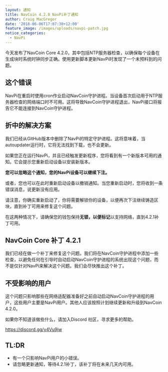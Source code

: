 ```yaml
---
layout: 通知
title: NavCoin 4.2.0 NavPi补丁通知
author: Craig MacGregor
date: '2018-06-06T17:07:30+12:00'
feature_image: /images/uploads/navpi-patch.jpg
notice_categories:
  - NavPi
---
```

今天发布了NavCoin Core 4.2.0，其中包括NTP服务器检查，以确保每个设备在生成块时系统时钟同步正确。使用更新脚本更新NavPi时发现了一个未预料到的问题。

<!--more-->

## 这个错误

NavPi在重启时使用cron作业启动NavCoin守护进程。当设备首次启动用于NTP服务器检查的网络端口时不可用。这将导致NavCoin守护进程退出，NavPi接口将报告它不能连接到NavCoin守护进程。

## 折中的解决方案

我们已经从GitHub版本中删除了NavPi的特定守护进程。这将意味着，当autoupdater运行时，它将无法找到下载，也不会更新。


如果您正在运行NavPi，并且已经触发更新程序，您将看到有一个新版本可用的通知。它会提示您重新启动设备以安装新版本。


**您可以忽略这个通知，您的NavPi设备可以继续下注。**

或者，您也可以在此时重新启动设备以撤销通知。当您重新启动时，您将收到一条错误消息，说更新没有应用。

请注意，你确实重新启动了，你将需要解锁你的设备，以便再次下注继续铸造区块，直到补丁可用来修复这个问题。

在这两种情况下，请确保您的钱包保持**无锁，以便标记**以支持网络，直到4.2.1补丁可用。

## NavCoin Core 补丁 4.2.1

我们已经在做一个补丁来修复这个问题。我们将在NavCoin守护进程中添加一些检查，以避免任何在引导时自动启动NavCoin守护进程的系统出现这个问题，而不是仅针对NavPi来解决这个问题。我们会尽快推出这个补丁。

## 不受影响的用户

这个问题只影响那些在网络适配器准备好之前自动启动NavCoin守护进程的用户，这些用户主要是NavPi用户。其他人应该按照计划继续更新和升级到NavCoin 4.2.0。

如果你不知道该做些什么，请加入Discord 社区，寻求更多的帮助。

<https://discord.gg/y4Vu9jw>

## TL:DR
+ 有一个只影响NavPi用户的小错误。
+ 请忽略更新通知，等待4.2.1补丁，该补丁将在未来几天内可用。

